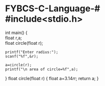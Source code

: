 # FYBCS-C-Language-# #include<stdio.h>
int main()
  {   
    float r,a;  
    float circle(float r);   
    
    printf("Enter radius:");
    scanf("%f",&r);
    
    a=circle(r);
    printf("\n area of circle=%f",a);
  }
  float circle(float r)
  {
    float a=3.14*r*r;
    return a;
  }